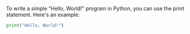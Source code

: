 To write a simple "Hello, World!" program in Python, you can use the print statement. Here's an example:

```python
print("Hello, World!")
```
